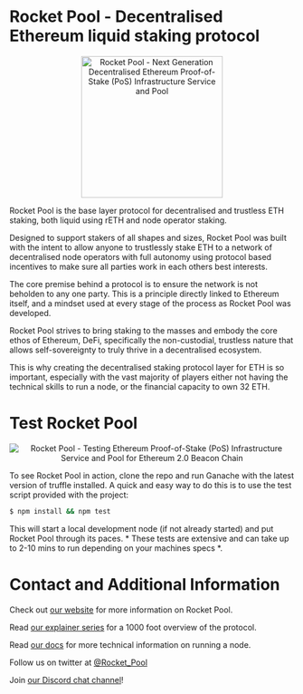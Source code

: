 # Rocket Pool - Decentralised Ethereum liquid staking protocol

<p align="center">
  <img src="https://raw.githubusercontent.com/rocket-pool/rocketpool/master/images/logo.png?raw=true" alt="Rocket Pool - Next Generation Decentralised Ethereum Proof-of-Stake (PoS) Infrastructure Service and Pool" width="250" />
</p>

Rocket Pool is the base layer protocol for decentralised and trustless ETH staking, both liquid using rETH and node operator staking.

Designed to support stakers of all shapes and sizes, Rocket Pool was built with the intent to allow anyone to trustlessly stake ETH to a network of decentralised node operators with full autonomy using protocol based incentives to make sure all parties work in each others best interests.

The core premise behind a protocol is to ensure the network is not beholden to any one party. This is a principle directly linked to Ethereum itself, and a mindset used at every stage of the process as Rocket Pool was developed.

Rocket Pool strives to bring staking to the masses and embody the core ethos of Ethereum, DeFi, specifically the non-custodial, trustless nature that allows self-sovereignty to truly thrive in a decentralised ecosystem.

This is why creating the decentralised staking protocol layer for ETH is so important, especially with the vast majority of players either not having the technical skills to run a node, or the financial capacity to own 32 ETH.

# Test Rocket Pool

<p align="center">
  <img src="https://raw.githubusercontent.com/rocket-pool/rocketpool/master/images/rocket-pool-atlas-test.png?raw=true" alt="Rocket Pool - Testing Ethereum Proof-of-Stake (PoS) Infrastructure Service and Pool for Ethereum 2.0 Beacon Chain"/>
</p>

To see Rocket Pool in action, clone the repo and run Ganache with the latest version of truffle installed. A quick and easy way to do this is to use the test script provided with the project:
```bash
$ npm install && npm test
```
This will start a local development node (if not already started) and put Rocket Pool through its paces. * These tests are extensive and can take up to 2-10 mins to run depending on your machines specs *.

# Contact and Additional Information

Check out [our website](https://www.rocketpool.net) for more information on Rocket Pool.

Read [our explainer series](https://medium.com/rocket-pool/rocket-pool-staking-protocol-part-1-8be4859e5fbd) for a 1000 foot overview of the protocol.

Read [our docs](https://docs.rocketpool.net) for more technical information on running a node.

Follow us on twitter at [@Rocket_Pool](https://twitter.com/Rocket_Pool)

Join [our Discord chat channel](https://discord.gg/rocketpool)! 

